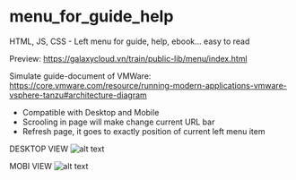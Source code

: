 # menu_for_guide_help

HTML, JS, CSS - Left menu for guide, help, ebook... easy to read

Preview: https://galaxycloud.vn/train/public-lib/menu/index.html

Simulate guide-document of VMWare: https://core.vmware.com/resource/running-modern-applications-vmware-vsphere-tanzu#architecture-diagram

- Compatible with Desktop and Mobile
- Scrooling in page will make change current URL bar
- Refresh page, it goes to exactly position of current left menu item

DESKTOP VIEW
![alt text](https://galaxycloud.vn/train/public-lib/menu/images/guide/001.jpg)


MOBI VIEW
![alt text](https://galaxycloud.vn/train/public-lib/menu/images/guide/002.jpg)

